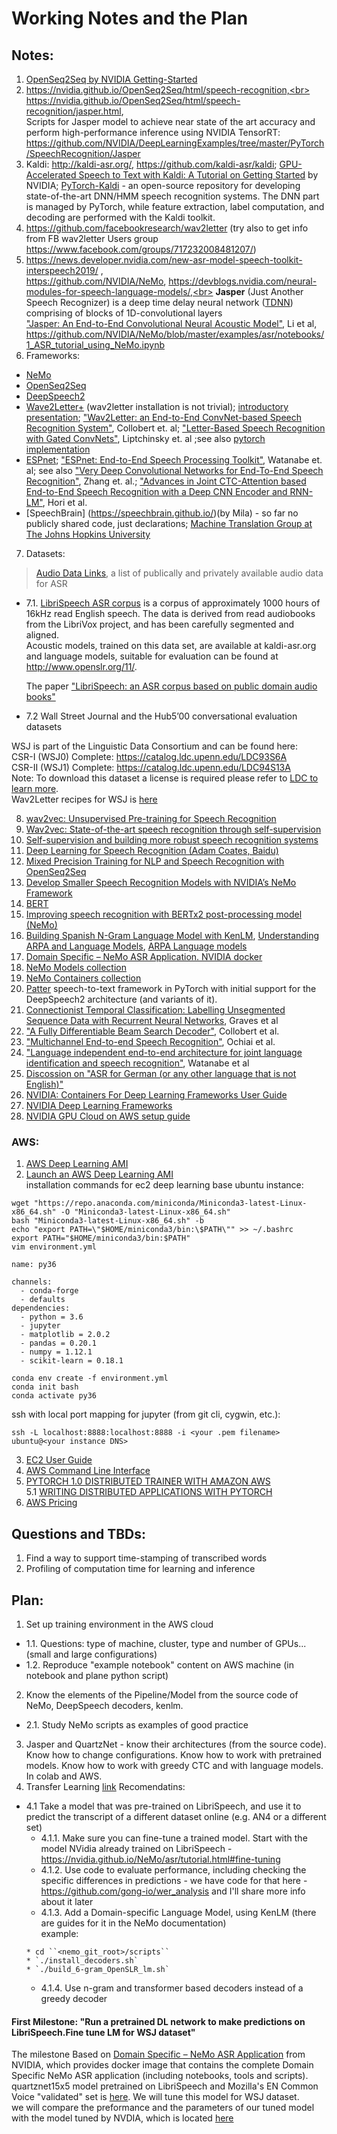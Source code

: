 # Working Notes and the Plan

## Notes:
1. [OpenSeq2Seq by NVIDIA Getting-Started](https://nvidia.github.io/OpenSeq2Seq/html/speech-recognition#getting-started)
2. https://nvidia.github.io/OpenSeq2Seq/html/speech-recognition,<br> 
https://nvidia.github.io/OpenSeq2Seq/html/speech-recognition/jasper.html, <br>
Scripts for Jasper model to achieve near state of the art accuracy and perform high-performance inference using NVIDIA TensorRT: https://github.com/NVIDIA/DeepLearningExamples/tree/master/PyTorch/SpeechRecognition/Jasper
3. Kaldi: http://kaldi-asr.org/, https://github.com/kaldi-asr/kaldi; [GPU-Accelerated Speech to Text with Kaldi: A Tutorial on Getting Started](https://devblogs.nvidia.com/gpu-accelerated-speech-to-text-with-kaldi-a-tutorial-on-getting-started/) by NVIDIA; 
[PyTorch-Kaldi](https://github.com/mravanelli/pytorch-kaldi) - an open-source repository for developing state-of-the-art DNN/HMM speech recognition systems. The DNN part is managed by PyTorch, while feature extraction, label computation, and decoding are performed with the Kaldi toolkit.
4. https://github.com/facebookresearch/wav2letter (try also to get info from FB wav2letter Users group https://www.facebook.com/groups/717232008481207/)
5. https://news.developer.nvidia.com/new-asr-model-speech-toolkit-interspeech2019/ ,<br>https://github.com/NVIDIA/NeMo, https://devblogs.nvidia.com/neural-modules-for-speech-language-models/,<br> 
__Jasper__ (Just Another Speech Recognizer) is a deep time delay neural network ([TDNN](https://en.wikipedia.org/wiki/Time_delay_neural_network)) comprising of blocks of 1D-convolutional layers <br> ["Jasper: An End-to-End Convolutional Neural Acoustic Model"](https://arxiv.org/pdf/1904.03288.pdf), Li et al,<br> https://github.com/NVIDIA/NeMo/blob/master/examples/asr/notebooks/1_ASR_tutorial_using_NeMo.ipynb
6. Frameworks:
* [NeMo](https://github.com/NVIDIA/NeMo)
* [OpenSeq2Seq](https://nvidia.github.io/OpenSeq2Seq/html/speech-recognition)
* [DeepSpeech2](https://github.com/PaddlePaddle/DeepSpeech)
* [Wave2Letter+](https://github.com/facebookresearch/wav2letter) (wav2letter installation is not trivial); [introductory presentation](https://www.infoq.com/presentations/wav2letter-facebook/); ["Wav2Letter: an End-to-End ConvNet-based Speech Recognition System"](https://arxiv.org/pdf/1609.03193.pdf), Collobert et. al; ["Letter-Based Speech Recognition with Gated ConvNets"](https://arxiv.org/pdf/1712.09444.pdf), Liptchinsky et. al ;see also [pytorch implementation](https://www.facebook.com/groups/461707137729175/permalink/639744036592150/)
* [ESPnet](https://github.com/espnet/espnet); ["ESPnet: End-to-End Speech Processing Toolkit"](https://arxiv.org/pdf/1804.00015.pdf), Watanabe et. al; see also ["Very Deep Convolutional Networks for End-To-End Speech Recognition"](https://arxiv.org/pdf/1610.03022.pdf), Zhang et. al.; ["Advances in Joint CTC-Attention based End-to-End Speech Recognition with
a Deep CNN Encoder and RNN-LM"](https://arxiv.org/pdf/1706.02737.pdf), Hori et al.
* [SpeechBrain] (https://speechbrain.github.io/)(by Mila) - so far no publicly shared code, just declarations; [Machine Translation Group at The Johns Hopkins University](http://www.statmt.org/jhu/?n=Main.HomePage)
7. Datasets: <br>
> [Audio Data Links](https://github.com/robmsmt/ASR_Audio_Data_Links), a list of publically and privately available audio data for ASR
* 7.1. [LibriSpeech ASR corpus](http://www.openslr.org/12) is a corpus of approximately 1000 hours of 16kHz read English speech. 
The data is derived from read audiobooks from the LibriVox project, and has been carefully segmented and aligned.<br>
Acoustic models, trained on this data set, are available at kaldi-asr.org and language models, suitable for evaluation can be found at http://www.openslr.org/11/.

    The paper ["LibriSpeech: an ASR corpus based on public domain audio books"](http://www.danielpovey.com/files/2015_icassp_librispeech.pdf)

* 7.2 Wall Street Journal and the Hub5’00 conversational evaluation datasets

WSJ is part of the Linguistic Data Consortium and can be found here:<br>
CSR-I (WSJ0) Complete: https://catalog.ldc.upenn.edu/LDC93S6A<br>
CSR-II (WSJ1) Complete: https://catalog.ldc.upenn.edu/LDC94S13A<br>
Note: To download this dataset a license is required please refer to [LDC to learn more](https://www.ldc.upenn.edu/language-resources/data/obtaining).<br>
Wav2Letter recipes for WSJ is [here](https://github.com/facebookresearch/wav2letter/tree/master/recipes/data/wsj) 



8. [wav2vec: Unsupervised Pre-training for Speech Recognition](https://research.fb.com/publications/wav2vec-unsupervised-pre-training-for-speech-recognition/)
9. [Wav2vec: State-of-the-art speech recognition through self-supervision](https://ai.facebook.com/blog/wav2vec-state-of-the-art-speech-recognition-through-self-supervision/)
10. [Self-supervision and building more robust speech recognition systems](https://ai.facebook.com/blog/self-supervision-and-building-more-robust-speech-recognition-systems/)
11. [Deep Learning for Speech Recognition (Adam Coates, Baidu)](https://www.youtube.com/watch?v=g-sndkf7mCs&t=937s)
12. [Mixed Precision Training for NLP and Speech Recognition with OpenSeq2Seq](https://devblogs.nvidia.com/mixed-precision-nlp-speech-openseq2seq/?fbclid=IwAR3liPZgoBM5lboHFiA4uNxE6YWOCblFal-odajiBN5SdMOAz7eIhWFHHLM)
13. [Develop Smaller Speech Recognition Models with NVIDIA’s NeMo Framework](https://devblogs.nvidia.com/develop-smaller-speech-recognition-models-with-nvidias-nemo-framework/)
14. [BERT](https://github.com/google-research/bert)
15. [Improving speech recognition with BERTx2 post-processing model (NeMo)](https://nvidia.github.io/NeMo/nlp/asr-improvement.html)
16. [Building Spanish N-Gram Language Model with KenLM](https://yidatao.github.io/2017-05-31/kenlm-ngram/), [Understanding ARPA and Language Models](https://medium.com/@canadaduane/understanding-arpa-and-language-models-115d6cbc3893), [ARPA Language models](https://cmusphinx.github.io/wiki/arpaformat/)
17. [Domain Specific – NeMo ASR Application. NVIDIA docker](https://ngc.nvidia.com/catalog/containers/nvidia:nemo_asr_app_img)
18. [NeMo Models collection](https://ngc.nvidia.com/catalog/models?orderBy=modifiedDESC&query=nemo&quickFilter=models&filters=)
19. [NeMo Containers collection](https://ngc.nvidia.com/catalog/containers?orderBy=modifiedDESC&pageNumber=0&query=nemo&quickFilter=containers&filters=)
20. [Patter](https://github.com/ryanleary/patter) speech-to-text framework in PyTorch with initial support for the DeepSpeech2 architecture (and variants of it).
21. [Connectionist Temporal Classification: Labelling Unsegmented
Sequence Data with Recurrent Neural Networks](http://www.cs.toronto.edu/~graves/icml_2006.pdf), Graves et al
22. ["A Fully Differentiable Beam Search Decoder"](https://arxiv.org/abs/1902.06022), Collobert et al. 
23. ["Multichannel End-to-end Speech Recognition"](https://arxiv.org/pdf/1703.04783.pdf), Ochiai et al.
24. ["Language independent end-to-end architecture for joint language identification and speech recognition"](https://www.merl.com/publications/docs/TR2017-182.pdf), Watanabe et al
25. [Discossion on "ASR for German (or any other language that is not English)"](https://github.com/NVIDIA/OpenSeq2Seq/issues/497)
26. [NVIDIA: Containers For Deep Learning Frameworks User Guide](https://docs.nvidia.com/deeplearning/frameworks/user-guide/index.html)
27. [NVIDIA Deep Learning Frameworks](https://docs.nvidia.com/deeplearning/frameworks/index.html)
28. [NVIDIA GPU Cloud on AWS setup guide](https://docs.nvidia.com/ngc/ngc-aws-setup-guide/index.html)


### AWS:
1. [AWS Deep Learning AMI](https://docs.aws.amazon.com/dlami/latest/devguide/what-is-dlami.html)
2. [Launch an AWS Deep Learning AMI](https://aws.amazon.com/getting-started/tutorials/get-started-dlami/)<br>
installation commands for ec2 deep learning base ubuntu instance:
```
wget "https://repo.anaconda.com/miniconda/Miniconda3-latest-Linux-x86_64.sh" -O "Miniconda3-latest-Linux-x86_64.sh"
bash "Miniconda3-latest-Linux-x86_64.sh" -b
echo "export PATH=\"$HOME/miniconda3/bin:\$PATH\"" >> ~/.bashrc
export PATH="$HOME/miniconda3/bin:$PATH"
vim environment.yml

name: py36

channels:
  - conda-forge
  - defaults
dependencies:
  - python = 3.6
  - jupyter
  - matplotlib = 2.0.2
  - pandas = 0.20.1
  - numpy = 1.12.1
  - scikit-learn = 0.18.1
  
conda env create -f environment.yml
conda init bash
conda activate py36
```
ssh with local port mapping for jupyter (from git cli, cygwin, etc.):
```
ssh -L localhost:8888:localhost:8888 -i <your .pem filename> ubuntu@<your instance DNS>
```

3. [EC2 User Guide](https://docs.aws.amazon.com/AWSEC2/latest/UserGuide/concepts.html)
4. [AWS Command Line Interface](https://docs.aws.amazon.com/cli/latest/userguide/cli-chap-welcome.html)
5. [PYTORCH 1.0 DISTRIBUTED TRAINER WITH AMAZON AWS](https://pytorch.org/tutorials/beginner/aws_distributed_training_tutorial.html)<br>
    5.1 [WRITING DISTRIBUTED APPLICATIONS WITH PYTORCH](https://pytorch.org/tutorials/intermediate/dist_tuto.html)
6. [AWS Pricing](https://aws.amazon.com/ec2/pricing/)

## Questions and TBDs:
1. Find a way to support time-stamping of transcribed words
2. Profiling of computation time for learning and inference

## Plan:
1. Set up training environment in the AWS cloud 
  * 1.1. Questions: type of machine, cluster, type and number of GPUs... (small and large configurations)
  * 1.2. Reproduce "example notebook" content on AWS machine (in notebook and plane python script)
2. Know the elements of the Pipeline/Model from the source code of NeMo, DeepSpeech decoders, kenlm.
  * 2.1. Study NeMo scripts as examples of good practice 
3. Jasper and QuartzNet - know their architectures (from the source code). Know how to change configurations. Know how to work with pretrained models. Know how to work with greedy CTC and with language models. In colab and AWS.  
4. Transfer Learning [link](https://devblogs.nvidia.com/how-to-build-domain-specific-automatic-speech-recognition-models-on-gpus/)
Recomendatins:
  * 4.1 Take a model that was pre-trained on LibriSpeech, and use it to predict the transcript of a different dataset online (e.g. AN4 or a different set)
      * 4.1.1. Make sure you can fine-tune a trained model. Start with the model NVidia already trained on LibriSpeech - https://nvidia.github.io/NeMo/asr/tutorial.html#fine-tuning 
      * 4.1.2. Use code to evaluate performance, including checking the specific differences in predictions - we have code for that here -  https://github.com/gong-io/wer_analysis and I'll share more info about it later
      * 4.1.3. Add a Domain-specific Language Model, using KenLM (there are guides for it in the NeMo documentation)<br>
      example:
      ```
      * cd ``<nemo_git_root>/scripts``
      * `./install_decoders.sh`
      * `./build_6-gram_OpenSLR_lm.sh`
      ```
      * 4.1.4. Use n-gram and transformer based decoders instead of a greedy decoder

#### First Milestone: "Run a pretrained DL network to make predictions on LibriSpeech.Fine tune LM for WSJ dataset"

The milestone Based on [Domain Specific – NeMo ASR Application](https://ngc.nvidia.com/catalog/containers/nvidia:nemo_asr_app_img) from NVIDIA, which provides docker image that contains the complete Domain Specific NeMo ASR application (including notebooks, tools and scripts). <br>
quartznet15x5 model pretrained on LibriSpeech and Mozilla's EN Common Voice "validated" set is [here](https://ngc.nvidia.com/catalog/models/nvidia:quartznet15x5). We will tune this model for WSJ dataset.<br>
we will compare the preformance and the parameters of our tuned model with the model tuned by NVDIA, which is located [here](https://ngc.nvidia.com/catalog/models/nvidia:wsj_quartznet_15x5)
